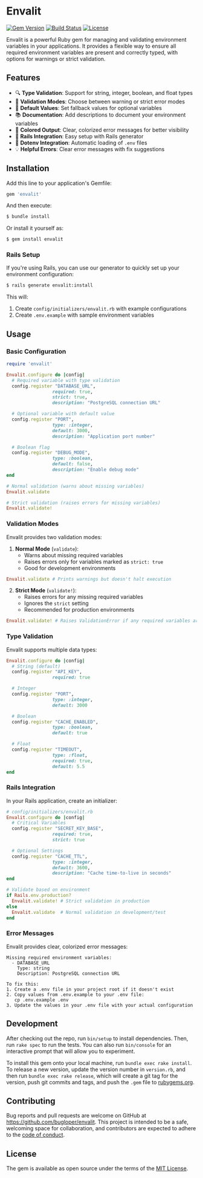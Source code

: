 # Envalit

[![Gem Version](https://badge.fury.io/rb/envalit.svg)](https://badge.fury.io/rb/envalit)
[![Build Status](https://github.com/bugloper/envalit/workflows/Ruby%20Setup/badge.svg)](https://github.com/bugloper/envalit/actions)
[![License](https://img.shields.io/badge/license-MIT-blue.svg)](LICENSE)

Envalit is a powerful Ruby gem for managing and validating environment variables in your applications. It provides a flexible way to ensure all required environment variables are present and correctly typed, with options for warnings or strict validation.

## Features

- 🔍 **Type Validation**: Support for string, integer, boolean, and float types
- 🚨 **Validation Modes**: Choose between warning or strict error modes
- 📝 **Default Values**: Set fallback values for optional variables
- 📚 **Documentation**: Add descriptions to document your environment variables
- 🌈 **Colored Output**: Clear, colorized error messages for better visibility
- 🚀 **Rails Integration**: Easy setup with Rails generator
- 📁 **Dotenv Integration**: Automatic loading of `.env` files
- 💡 **Helpful Errors**: Clear error messages with fix suggestions

## Installation

Add this line to your application's Gemfile:

```ruby
gem 'envalit'
```

And then execute:

```bash
$ bundle install
```

Or install it yourself as:

```bash
$ gem install envalit
```

### Rails Setup

If you're using Rails, you can use our generator to quickly set up your environment configuration:

```bash
$ rails generate envalit:install
```

This will:
1. Create `config/initializers/envalit.rb` with example configurations
2. Create `.env.example` with sample environment variables

## Usage

### Basic Configuration

```ruby
require 'envalit'

Envalit.configure do |config|
  # Required variable with type validation
  config.register "DATABASE_URL",
                 required: true,
                 strict: true,
                 description: "PostgreSQL connection URL"

  # Optional variable with default value
  config.register "PORT",
                 type: :integer,
                 default: 3000,
                 description: "Application port number"

  # Boolean flag
  config.register "DEBUG_MODE",
                 type: :boolean,
                 default: false,
                 description: "Enable debug mode"
end

# Normal validation (warns about missing variables)
Envalit.validate

# Strict validation (raises errors for missing variables)
Envalit.validate!
```

### Validation Modes

Envalit provides two validation modes:

1. **Normal Mode** (`validate`):
   - Warns about missing required variables
   - Raises errors only for variables marked as `strict: true`
   - Good for development environments

```ruby
Envalit.validate # Prints warnings but doesn't halt execution
```

2. **Strict Mode** (`validate!`):
   - Raises errors for any missing required variables
   - Ignores the `strict` setting
   - Recommended for production environments

```ruby
Envalit.validate! # Raises ValidationError if any required variables are missing
```

### Type Validation

Envalit supports multiple data types:

```ruby
Envalit.configure do |config|
  # String (default)
  config.register "API_KEY",
                 required: true

  # Integer
  config.register "PORT",
                 type: :integer,
                 default: 3000

  # Boolean
  config.register "CACHE_ENABLED",
                 type: :boolean,
                 default: true

  # Float
  config.register "TIMEOUT",
                 type: :float,
                 required: true,
                 default: 5.5
end
```

### Rails Integration

In your Rails application, create an initializer:

```ruby
# config/initializers/envalit.rb
Envalit.configure do |config|
  # Critical Variables
  config.register "SECRET_KEY_BASE",
                 required: true,
                 strict: true

  # Optional Settings
  config.register "CACHE_TTL",
                 type: :integer,
                 default: 3600,
                 description: "Cache time-to-live in seconds"
end

# Validate based on environment
if Rails.env.production?
  Envalit.validate! # Strict validation in production
else
  Envalit.validate  # Normal validation in development/test
end
```

### Error Messages

Envalit provides clear, colorized error messages:

```
Missing required environment variables:
  - DATABASE_URL
    Type: string
    Description: PostgreSQL connection URL

To fix this:
1. Create a .env file in your project root if it doesn't exist
2. Copy values from .env.example to your .env file:
   cp .env.example .env
3. Update the values in your .env file with your actual configuration
```

## Development

After checking out the repo, run `bin/setup` to install dependencies. Then, run `rake spec` to run the tests. You can also run `bin/console` for an interactive prompt that will allow you to experiment.

To install this gem onto your local machine, run `bundle exec rake install`. To release a new version, update the version number in `version.rb`, and then run `bundle exec rake release`, which will create a git tag for the version, push git commits and tags, and push the `.gem` file to [rubygems.org](https://rubygems.org).

## Contributing

Bug reports and pull requests are welcome on GitHub at https://github.com/bugloper/envalit. This project is intended to be a safe, welcoming space for collaboration, and contributors are expected to adhere to the [code of conduct](CODE_OF_CONDUCT.md).

## License

The gem is available as open source under the terms of the [MIT License](https://opensource.org/licenses/MIT).
